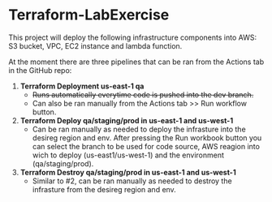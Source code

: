 # Terraform-LabExercise

This project will deploy the following infrastructure components into AWS: S3 bucket, VPC, EC2 instance and lambda function.

At the moment there are three pipelines that can be ran from the Actions tab in the GitHub repo:
1. **Terraform Deployment us-east-1 qa**
    * ~~Runs automatically everytime code is pushed into the dev branch.~~
    * Can also be ran manually from the Actions tab >> Run workflow button.
2. **Terraform Deploy qa/staging/prod in us-east-1 and us-west-1**
    * Can be ran manually as needed to deploy the infrasture into the desireg region and env. After pressing the Run workbook button you can select the branch to be used for code source, AWS reagion into wich to deploy (us-east1/us-west-1) and the environment (qa/staging/prod).
3. **Terraform Destroy qa/staging/prod in us-east-1 and us-west-1**
    * Similar to #2, can be ran manually as needed to destroy the infrasture from the desireg region and env.
